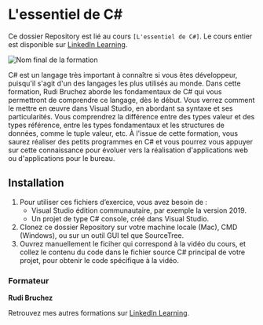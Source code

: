 # L'essentiel de C#

Ce dossier Repository est lié au cours `[L'essentiel de C#]`. Le cours entier est disponible sur [LinkedIn Learning][lil-course-url].

![Nom final de la formation][lil-thumbnail-url]

C# est un langage très important à connaître si vous êtes développeur, puisqu'il s'agit d'un des langages les plus utilisés au monde. Dans cette formation, Rudi Bruchez aborde les fondamentaux de C# qui vous permettront de comprendre ce langage, dès le début. Vous verrez comment le mettre en œuvre dans Visual Studio, en abordant sa syntaxe et ses particularités. Vous comprendrez la différence entre des types valeur et des types référence, entre les types fondamentaux et les structures de données, comme le tuple valeur, etc. À l'issue de cette formation, vous saurez réaliser des petits programmes en C# et vous pourrez vous appuyer sur cette connaissance pour évoluer vers la réalisation d'applications web ou d'applications pour le bureau.

## Installation
1. Pour utiliser ces fichiers d’exercice, vous avez besoin de : 
	- Visual Studio édition communautaire, par exemple la version 2019.
	- Un projet de type C# console, créé dans Visual Studio.
2. Clonez ce dossier Repository sur votre machine locale (Mac), CMD (Windows), ou sur un outil GUI tel que SourceTree. 
3. Ouvrez manuellement le ficiher qui correspond à la vidéo du cours, et collez le contenu du code dans le fichier source C# principal de votre projet, pour obtenir le code spécifique à la vidéo.

### Formateur

**Rudi Bruchez**

Retrouvez mes autres formations sur [LinkedIn Learning][lil-URL-trainer].

[0]: # (Replace these placeholder URLs with actual course URLs)
[lil-course-url]: https://www.linkedin.com/learning/l-essentiel-de-c-sharp-14363404
[lil-thumbnail-url]:  https://media-exp1.licdn.com/dms/image/C4E0DAQFstVLWIFDkng/learning-public-crop_675_1200/0/1636529580227?e=1645887600&v=beta&t=3KYKF6P907gNjhRcK6PjFJnJpgPwpaX-t0P7cI0sz3E
[lil-URL-trainer]: https://www.linkedin.com/learning/instructors/rudi-bruchez
